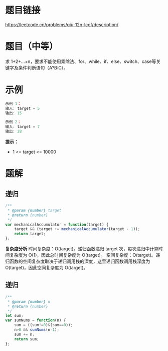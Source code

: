 # 题目链接
https://leetcode.cn/problems/qiu-12n-lcof/description/
# 题目（中等）
求 1+2+...+n，要求不能使用乘除法、for、while、if、else、switch、case等关键字及条件判断语句（A?B:C）。
# 示例
```js
示例 1：
输入: target = 5
输出: 15

示例 2：
输入: target = 7
输出: 28
```
**提示：**
- 1 <= target <= 10000

# 题解
## 递归
```js
/**
 * @param {number} target
 * @return {number}
 */
var mechanicalAccumulator = function(target) {
    target && (target += mechanicalAccumulator(target - 1));
    return target;
};
```

**复杂度分析**
时间复杂度：O(target)。递归函数递归 target 次，每次递归中计算时间复杂度为 O(1)，因此总时间复杂度为 O(target)。
空间复杂度：O(target)。递归函数的空间复杂度取决于递归调用栈的深度，这里递归函数调用栈深度为 O(target)，因此空间复杂度为 O(target)。

## 递归

```js
/**
 * @param {number} n
 * @return {number}
 */
let sum;
var sumNums = function(n) {
    sum = ((sum!=0)&(sum==0));
    n>0 && sumNums(n-1);
    sum += n;
    return sum;
};
```
